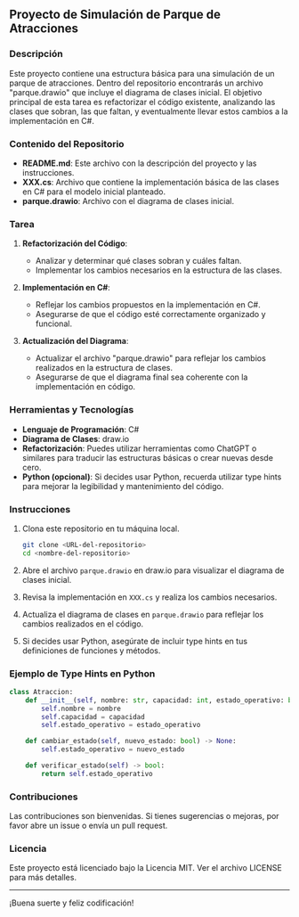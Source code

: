 ## Proyecto de Simulación de Parque de Atracciones

### Descripción

Este proyecto contiene una estructura básica para una simulación de un parque de atracciones. Dentro del repositorio encontrarás un archivo "parque.drawio" que incluye el diagrama de clases inicial. El objetivo principal de esta tarea es refactorizar el código existente, analizando las clases que sobran, las que faltan, y eventualmente llevar estos cambios a la implementación en C#.

### Contenido del Repositorio

- **README.md**: Este archivo con la descripción del proyecto y las instrucciones.
- **XXX.cs**: Archivo que contiene la implementación básica de las clases en C# para el modelo inicial planteado.
- **parque.drawio**: Archivo con el diagrama de clases inicial.

### Tarea

1. **Refactorización del Código**:
    - Analizar y determinar qué clases sobran y cuáles faltan.
    - Implementar los cambios necesarios en la estructura de las clases.

2. **Implementación en C#**:
    - Reflejar los cambios propuestos en la implementación en C#.
    - Asegurarse de que el código esté correctamente organizado y funcional.

3. **Actualización del Diagrama**:
    - Actualizar el archivo "parque.drawio" para reflejar los cambios realizados en la estructura de clases.
    - Asegurarse de que el diagrama final sea coherente con la implementación en código.

### Herramientas y Tecnologías

- **Lenguaje de Programación**: C#
- **Diagrama de Clases**: draw.io
- **Refactorización**: Puedes utilizar herramientas como ChatGPT o similares para traducir las estructuras básicas o crear nuevas desde cero.
- **Python (opcional)**: Si decides usar Python, recuerda utilizar type hints para mejorar la legibilidad y mantenimiento del código.

### Instrucciones

1. Clona este repositorio en tu máquina local.
    ```sh
    git clone <URL-del-repositorio>
    cd <nombre-del-repositorio>
    ```

2. Abre el archivo `parque.drawio` en draw.io para visualizar el diagrama de clases inicial.

3. Revisa la implementación en `XXX.cs` y realiza los cambios necesarios.

4. Actualiza el diagrama de clases en `parque.drawio` para reflejar los cambios realizados en el código.

5. Si decides usar Python, asegúrate de incluir type hints en tus definiciones de funciones y métodos.

### Ejemplo de Type Hints en Python

```python
class Atraccion:
    def __init__(self, nombre: str, capacidad: int, estado_operativo: bool = True) -> None:
        self.nombre = nombre
        self.capacidad = capacidad
        self.estado_operativo = estado_operativo

    def cambiar_estado(self, nuevo_estado: bool) -> None:
        self.estado_operativo = nuevo_estado

    def verificar_estado(self) -> bool:
        return self.estado_operativo
```

### Contribuciones

Las contribuciones son bienvenidas. Si tienes sugerencias o mejoras, por favor abre un issue o envía un pull request.

### Licencia

Este proyecto está licenciado bajo la Licencia MIT. Ver el archivo LICENSE para más detalles.

---

¡Buena suerte y feliz codificación!
